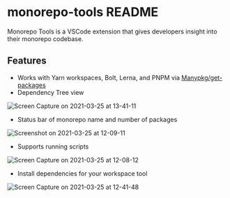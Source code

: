 # monorepo-tools README

Monorepo Tools is a VSCode extension that gives developers insight into their monorepo codebase.

## Features

-   Works with Yarn workspaces, Bolt, Lerna, and PNPM via [Manypkg/get-packages](https://github.com/Thinkmill/manypkg/tree/master/packages/get-packages)
-   Dependency Tree view

![Screen Capture on 2021-03-25 at 13-41-11](https://user-images.githubusercontent.com/472487/112526451-f23e7d80-8d6f-11eb-8669-d5ca553b61c1.gif)

-   Status bar of monorepo name and number of packages

![Screenshot on 2021-03-25 at 12-09-11](https://user-images.githubusercontent.com/472487/112514089-f31ce280-8d62-11eb-8e85-fe20e8683bef.png)

-   Supports running scripts

![Screen Capture on 2021-03-25 at 12-08-12](https://user-images.githubusercontent.com/472487/112514011-e3050300-8d62-11eb-96fb-0666b3644a87.gif)

-   Install dependencies for your workspace tool

![Screen Capture on 2021-03-25 at 12-41-48](https://user-images.githubusercontent.com/472487/112518712-a2f44f00-8d67-11eb-88de-b8fc1c5d21e8.gif)
